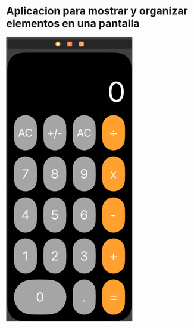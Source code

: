 # Aplicacion para mostrar y organizar elementos en una pantalla
![Pantalla Principal](screenshot.png)
